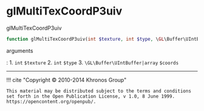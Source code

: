 # glMultiTexCoordP3uiv
glMultiTexCoordP3uiv

```php
function glMultiTexCoordP3uiv(int $texture, int $type, \GL\Buffer\UIntBuffer|array $coords) : void
```



arguments

:    1. `int` `$texture` 
    2. `int` `$type` 
    3. `\GL\Buffer\UIntBuffer|array` `$coords` 



---
     

!!! cite "Copyright © 2010-2014 Khronos Group"

    This material may be distributed subject to the terms and conditions set forth in the Open Publication License, v 1.0, 8 June 1999. https://opencontent.org/openpub/.